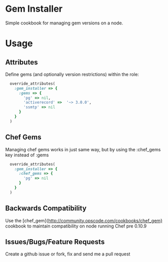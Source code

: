 Gem Installer
=============

Simple cookbook for managing gem versions on a node.

Usage
=====

Attributes
----------

Define gems (and optionally version restrictions) within the role:

```ruby
  override_attributes(
    :gem_installer => {
      :gems => {
        'pg' => nil,
        'activerecord' =>  '~> 3.0.0',
        'ssmtp' => nil
      }
    }
  )
```

Chef Gems
---------

Managing chef gems works in just same way, but by using the :chef_gems key
instead of :gems

```ruby
  override_attributes(
    :gem_installer => {
      :chef_gems => {
        'pg' => nil
      }
    }
  )
```

Backwards Compatibility
-----------------------

Use the [chef_gem]{http://community.opscode.com/cookbooks/chef_gem} cookbook to 
maintain compatibility on node running Chef pre 0.10.9

Issues/Bugs/Feature Requests
----------------------------

Create a github issue or fork, fix and send me a pull request

